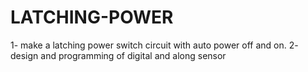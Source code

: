 # LATCHING-POWER
1- make a latching power switch circuit with auto power off and on. 2- design and programming of digital and along sensor
